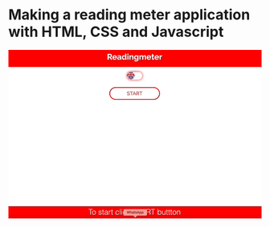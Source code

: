 # Making a reading meter application with HTML, CSS and Javascript
![readingmeter](reading-meter.gif "Making a reading meter application with HTML, CSS and Javascript")